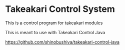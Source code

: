 # Takeakari Control System

This is a control program for takeakari modules

This is meant to use with Takeakari Control Java

https://github.com/shinobushiva/takeakari-control-java
